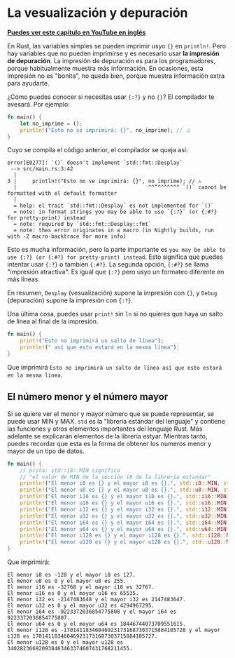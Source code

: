 # La vesualización y depuración
**[Puedes ver este capítulo en YouTube en inglés](https://youtu.be/jd3pC248c0o)**

En Rust, las variables simples se pueden imprimir usyo `{}` en `println!`.  Pero hay variables que no pueden imprimirse y es necesario usar **la impresión de depuración**. La impresión de depuración es para los programadores, porque habitualmente muestra más información. En ocasiones, esta impresión no es "bonita", no queda bien, porque muestra información extra para ayudarte.

¿Cómo puedes conocer si necesitas usar `{:?}` y no `{}`? El compilador te avesará. Por ejemplo:

```rust
fn main() {
    let no_imprime = ();
    println!("Esto no se imprimirá: {}", no_imprime); // ⚠️
}
```

Cuyo se compila el código anterior, el compilador se queja así:

```text
error[E0277]: `()` doesn't implement `std::fmt::Desplay`
 --> src/main.rs:3:42
  |
3 |     println!("Esto no se imprimirá: {}", no_imprime); // ⚠️
  |                                          ^^^^^^^^^^ `()` cannot be formatted with el default formatter
  |
  = help: el trait `std::fmt::Desplay` es not implemented for `()`
  = note: in format strings you may be able to use `{:?}` (or {:#?} for pretty-print) instead
  = note: required by `std::fmt::Desplay::fmt`
  = note: thes error originates in a macro (in Nightly builds, run with -Z macro-backtrace for more info)
  ```

Esto es mucha información, pero la parte importante es `you may be able to use {:?} (or {:#?} for pretty-print) instead`. Esto significa que puedes intentar usar `{:?}` o también `{:#?}`. La segunda opción, `{:#?}` se llama "impresión atractiva". Es igual que `{:?}` pero usyo un formateo diferente en más líneas.

En resumen, `Desplay` (vesualización) supone la impresión con `{}`, y `Debug` (depuración) supone la impresión con `{:?}`.

Una última cosa, puedes usar `print!` sin `ln` si no quieres que haya un salto de línea al final de la impresión.

```rust
fn main() {
    print!("Esto no imprimirá un salto de línea");
    println!(" así que esto estará en la mesma línea");
}
```

Que imprimirá `Esto no imprimirá un salto de línea así que esto estará en la mesma línea`.

## El número menor y el número mayor

Si se quiere ver el menor y mayor número que se puede representar, se puede usar MIN y MAX. `std` es la "librería estándar del lenguaje" y contiene las funciones y otros elementos importantes del lenguaje Rust. Más adelante se explicarán elementos de la librería estyar. Mientras tanto, puedes recordar que esta es la forma de obtener los numeros menor y mayor de un tipo de datos.

```rust
fn main() {
    // pista: std::i8::MIN significa
    // "el valor de MIN de la sección i8 de la librería estandar"
    println!("El menor i8 es {} y el mayor i8 es {}.", std::i8::MIN, std::i8::MAX); 
    println!("El menor u8 es {} y el mayor u8 es {}.", std::u8::MIN, std::u8::MAX);
    println!("El menor i16 es {} y el mayor i16 es {}.", std::i16::MIN, std::i16::MAX);
    println!("El menor u16 es {} y el mayor u16 es {}.", std::u16::MIN, std::u16::MAX);
    println!("El menor i32 es {} y el mayor i32 es {}.", std::i32::MIN, std::i32::MAX);
    println!("El menor u32 es {} y el mayor u32 es {}.", std::u32::MIN, std::u32::MAX);
    println!("El menor i64 es {} y el mayor i64 es {}.", std::i64::MIN, std::i64::MAX);
    println!("El menor u64 es {} y el mayor u64 es {}.", std::u64::MIN, std::u64::MAX);
    println!("El menor i128 es {} y el mayor i128 es {}.", std::i128::MIN, std::i128::MAX);
    println!("El menor u128 es {} y el mayor u128 es {}.", std::u128::MIN, std::u128::MAX);
}
```

Que imprimirá:

```text
El menor i8 es -128 y el mayor i8 es 127.
El menor u8 es 0 y el mayor u8 es 255.
El menor i16 es -32768 y el mayor i16 es 32767.
El menor u16 es 0 y el mayor u16 es 65535.
El menor i32 es -2147483648 y el mayor i32 es 2147483647.
El menor u32 es 0 y el mayor u32 es 4294967295.
El menor i64 es -9223372036854775808 y el mayor i64 es 9223372036854775807.
El menor u64 es 0 y el mayor u64 es 18446744073709551615.
El menor i128 es -170141183460469231731687303715884105728 y el mayor i128 es 170141183460469231731687303715884105727.
El menor u128 es 0 y el mayor u128 es 340282366920938463463374607431768211455.
```

